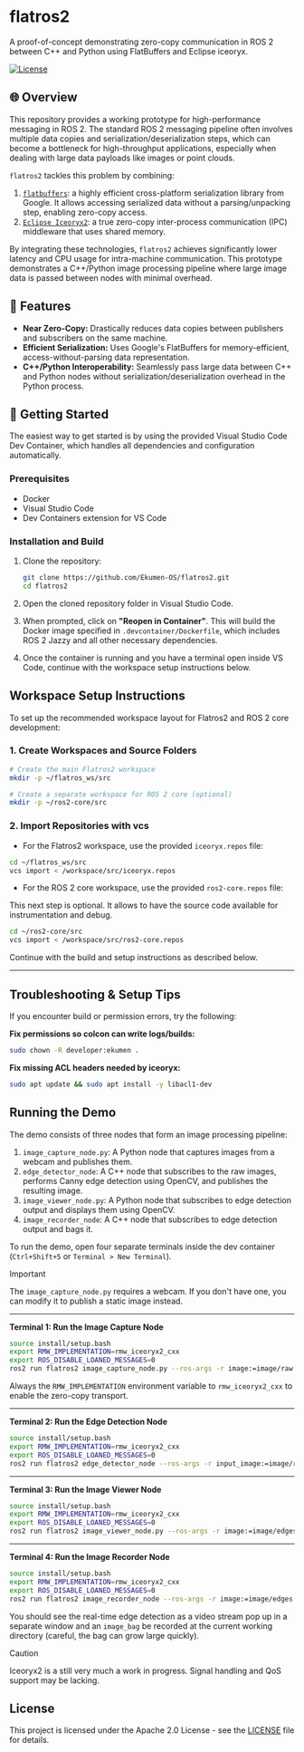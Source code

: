 # flatros2

A proof-of-concept demonstrating zero-copy communication in ROS 2 between C++ and Python using FlatBuffers and Eclipse iceoryx.

[![License](https://img.shields.io/badge/License-Apache_2.0-blue.svg)](https://opensource.org/licenses/Apache-2.0)

## 🌐 Overview

This repository provides a working prototype for high-performance messaging in ROS 2. The standard ROS 2 messaging pipeline often involves multiple data copies and serialization/deserialization steps, which can become a bottleneck for high-throughput applications, especially when dealing with large data payloads like images or point clouds.

`flatros2` tackles this problem by combining:

1. [`flatbuffers`](https://github.com/google/flatbuffers): a highly efficient cross-platform serialization library from Google. It allows accessing serialized data without a parsing/unpacking step, enabling zero-copy access.
2.  [`Eclipse Iceoryx2`](https://github.com/eclipse-iceoryx/iceoryx2): a true zero-copy inter-process communication (IPC) middleware that uses shared memory.

By integrating these technologies, `flatros2` achieves significantly lower latency and CPU usage for intra-machine communication. This prototype demonstrates a C++/Python image processing pipeline where large image data is passed between nodes with minimal overhead.

## 🌟 Features

*   **Near Zero-Copy:** Drastically reduces data copies between publishers and subscribers on the same machine.
*   **Efficient Serialization:** Uses Google's FlatBuffers for memory-efficient, access-without-parsing data representation.
*   **C++/Python Interoperability:** Seamlessly pass large data between C++ and Python nodes without serialization/deserialization overhead in the Python process.

## 🚀 Getting Started

The easiest way to get started is by using the provided Visual Studio Code Dev Container, which handles all dependencies and configuration automatically.

### Prerequisites

*   Docker
*   Visual Studio Code
*   Dev Containers extension for VS Code

### Installation and Build

1.  Clone the repository:
    ```bash
    git clone https://github.com/Ekumen-OS/flatros2.git
    cd flatros2
    ```

2.  Open the cloned repository folder in Visual Studio Code.

3.  When prompted, click on **"Reopen in Container"**. This will build the Docker image specified in `.devcontainer/Dockerfile`, which includes ROS 2 Jazzy and all other necessary dependencies.

4.  Once the container is running and you have a terminal open inside VS Code, continue with the workspace setup instructions below.

## Workspace Setup Instructions

To set up the recommended workspace layout for Flatros2 and ROS 2 core development:

### 1. Create Workspaces and Source Folders

```bash
# Create the main Flatros2 workspace
mkdir -p ~/flatros_ws/src

# Create a separate workspace for ROS 2 core (optional)
mkdir -p ~/ros2-core/src
```

### 2. Import Repositories with vcs

- For the Flatros2 workspace, use the provided `iceoryx.repos` file:

```bash
cd ~/flatros_ws/src
vcs import < /workspace/src/iceoryx.repos
```

- For the ROS 2 core workspace, use the provided `ros2-core.repos` file:

This next step is optional. It allows to have the source code available for instrumentation and debug.

```bash
cd ~/ros2-core/src
vcs import < /workspace/src/ros2-core.repos
```

Continue with the build and setup instructions as described below.

---

## Troubleshooting & Setup Tips

If you encounter build or permission errors, try the following:

**Fix permissions so colcon can write logs/builds:**

```bash
sudo chown -R developer:ekumen .
```

**Fix missing ACL headers needed by iceoryx:**

```bash
sudo apt update && sudo apt install -y libacl1-dev
```

## Running the Demo

The demo consists of three nodes that form an image processing pipeline:

1.  `image_capture_node.py`: A Python node that captures images from a webcam and publishes them.
2.  `edge_detector_node`: A C++ node that subscribes to the raw images, performs Canny edge detection using OpenCV, and publishes the resulting image.
3.  `image_viewer_node.py`: A Python node that subscribes to edge detection output and displays them using OpenCV.
4.  `image_recorder_node`: A C++ node that subscribes to edge detection output and bags it.

To run the demo, open four separate terminals inside the dev container (`Ctrl+Shift+5` or `Terminal > New Terminal`).

> [!IMPORTANT]
> The `image_capture_node.py` requires a webcam. If you don't have one, you can modify it to publish a static image instead.

---

**Terminal 1: Run the Image Capture Node**

```bash
source install/setup.bash
export RMW_IMPLEMENTATION=rmw_iceoryx2_cxx
export ROS_DISABLE_LOANED_MESSAGES=0
ros2 run flatros2 image_capture_node.py --ros-args -r image:=image/raw
```

Always the `RMW_IMPLEMENTATION` environment variable to `rmw_iceoryx2_cxx` to enable the zero-copy transport.

---

**Terminal 2: Run the Edge Detection Node**

```bash
source install/setup.bash
export RMW_IMPLEMENTATION=rmw_iceoryx2_cxx
export ROS_DISABLE_LOANED_MESSAGES=0
ros2 run flatros2 edge_detector_node --ros-args -r input_image:=image/raw -r output_image:=image/edges
```

---

**Terminal 3: Run the Image Viewer Node**

```bash
source install/setup.bash
export RMW_IMPLEMENTATION=rmw_iceoryx2_cxx
export ROS_DISABLE_LOANED_MESSAGES=0
ros2 run flatros2 image_viewer_node.py --ros-args -r image:=image/edges
```

---

**Terminal 4: Run the Image Recorder Node**

```bash
source install/setup.bash
export RMW_IMPLEMENTATION=rmw_iceoryx2_cxx
export ROS_DISABLE_LOANED_MESSAGES=0
ros2 run flatros2 image_recorder_node --ros-args -r image:=image/edges
```

You should see the real-time edge detection as a video stream pop up in a separate window and an `image_bag` be recorded at the current working directory (careful, the bag can grow large quickly).

> [!CAUTION]
> Iceoryx2 is a still very much a work in progress. Signal handling and QoS support may be lacking.

## License

This project is licensed under the Apache 2.0 License - see the [LICENSE](./LICENSE) file for details.
